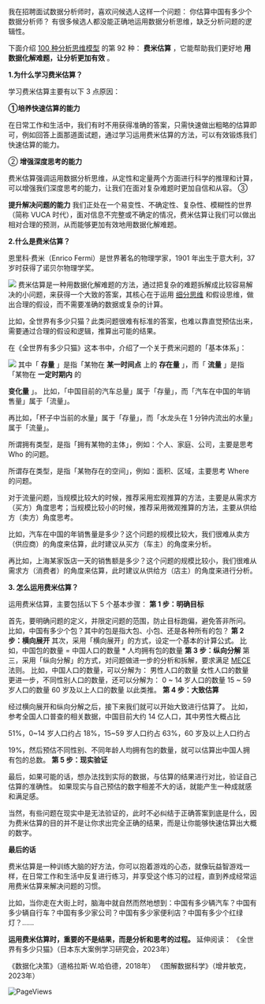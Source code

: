 我在招聘面试数据分析师时，喜欢问候选人这样一个问题：  你估算中国有多少个数据分析师？  有很多候选人都没能正确地运用数据分析思维，缺乏分析问题的逻辑性。

下面介绍 [100 种分析思维模型](https://mp.weixin.qq.com/mp/appmsgalbum?__biz=MzA4ODE2OTIxMw==&action=getalbum&album_id=1701638273011351554#wechat_redirect) 的第 92 种： **费米估算** ，它能帮助我们更好地 **用数据化解难题，让分析更加有效** 。

**1.为什么学习费米估算？**

学习费米估算主要有以下 3 点原因： 

**①培养快速估算的能力**

在日常工作和生活中，我们有时不用获得准确的答案，只需快速做出粗略的估算即可，例如回答上面那道面试题，通过学习运用费米估算的方法，可以有效锻炼我们快速估算的能力。

② **增强深度思考的能力**

费米估算强调运用数据分析思维，从定性和定量两个方面进行科学的推理和计算，可以增强我们深度思考的能力，让我们在面对复杂难题时更加自信和从容。  ③

**提升解决问题的能力** 我们正处在一个易变性、不确定性、复杂性、模糊性的世界（简称 VUCA 时代），面对信息不完整或不确定的情况，费米估算让我们可以做出相对合理的预测，从而能够更加有效地用数据化解难题。

**2.什么是费米估算？**

恩里科·费米（Enrico Fermi）是世界著名的物理学家，1901 年出生于意大利，37 岁时获得了诺贝尔物理学奖。

![](https://mmbiz.qpic.cn/mmbiz_png/giaycic3UNwo2Cza1OkCVvhXRicFxFq4eFRYJxWjgCjVjqSqeiaudRJYn7EnAvAvTRiaypnibV0QEzN7qQ03AAE5cYxw/640?wx_fmt=png&from=appmsg) 费米估算是一种用数据化解难题的方法，通过把复杂的难题拆解成比较容易解决的小问题，来获得一个大致的答案，其核心在于运用 [细分思维](https://mp.weixin.qq.com/s?__biz=MzA4ODE2OTIxMw==&mid=2653476217&idx=1&sn=34d80b50dc3585c82ca6f4917c96f7f0&chksm=8bf23aebbc85b3fdc79474dc9a0ee5fed45a8a98f15ac1a9e9f9ffa5332f3dfbe49bc3415fdb&scene=21#wechat_redirect) 和假设思维，做出合理的假设，而不需要准确的数据或复杂的计算。

比如，全世界有多少只猫？此类问题很难有标准的答案，也难以靠直觉预估出来，需要通过合理的假设和逻辑，推算出可能的结果。

在《全世界有多少只猫》这本书中，介绍了一个关于费米问题的「基本体系」：

![](https://mmbiz.qpic.cn/mmbiz_png/giaycic3UNwo2Cza1OkCVvhXRicFxFq4eFRice6W0Ltzgia5t5YV0iaKiciarh60PcrmXgnNWS7vHSwP4mfib9ibuDIndemw/640?wx_fmt=png&from=appmsg) 其中「 **存量** 」是指「某物在 **某一时间点** 上的 **存在量** 」，而「 **流量** 」是指「某物在 **一定时期内** 的

**变化量** 」。  比如，「中国目前的汽车总量」属于「存量」，而「汽车在中国的年销售量」属于「流量」。

再比如，「杯子中当前的水量」属于「存量」，而「水龙头在 1 分钟内流出的水量」属于「流量」。

所谓拥有类型，是指「拥有某物的主体」，例如：个人、家庭、公司，主要是思考 Who 的问题。

所谓存在类型，是指「某物存在的空间」，例如：面积、区域，主要思考 Where 的问题。

对于流量问题，当规模比较大的时候，推荐采用宏观推算的方法，主要是从需求方（买方）角度思考；当规模比较小的时候，推荐采用微观推算的方法，主要从供给方（卖方）角度思考。

比如，汽车在中国的年销售量是多少？这个问题的规模比较大，我们很难从卖方（供应商）的角度来估算，此时建议从买方（车主）的角度来分析。

再比如，上海某家饭店一天的销售额是多少？这个问题的规模比较小，我们很难从需求方（消费者）的角度来估算，此时建议从供给方（店主）的角度来进行分析。

**3. 怎么运用费米估算？**

 运用费米估算，主要包括以下 5 个基本步骤：  **第 1 步：明确目标**

首先，要明确问题的定义，并限定问题的范围，防止目标跑偏，避免答非所问。  比如，中国有多少个包？其中的包是指大包、小包、还是各种所有的包？  **第 2 步：横向展开** 其次，采用「横向展开」的方式，设定一个基本的计算公式。  比如，中国包的数量 = 中国人口的数量 * 人均拥有包的数量  **第 3 步：纵向分解** 第三，采用「纵向分解」的方式，对问题做进一步的分析和拆解，要求满足 [MECE](https://mp.weixin.qq.com/s?__biz=MzA4ODE2OTIxMw==&mid=2653482301&idx=1&sn=356a89d988f41f6ebb8dfef330a6aba7&scene=21#wechat_redirect) 法则。  比如，中国人口的数量，可以分解为：  男性人口的数量  女性人口的数量  更进一步，不同性别人口的数量，还可以分解为：  0 ~ 14 岁人口的数量  15 ~ 59 岁人口的数量  60 岁及以上人口的数量  以此类推。  **第 4 步：大致估算**

经过横向展开和纵向分解之后，接下来我们就可以开始大致进行估算了。  比如，参考全国人口普查的相关数据，中国目前大约 14 亿人口，其中男性大概占比

51%，0~14 岁人口约占 18%，15~59 岁人口约占 63%，60 岁及以上人口约占

19%，然后预估不同性别、不同年龄人均拥有包的数量，就可以估算出中国人拥有包的总数。  **第 5 步：现实验证**

最后，如果可能的话，想办法找到实际的数据，与估算的结果进行对比，验证自己估算的准确性。  如果现实与自己预估的数字相差不大的话，就能产生一种成就感和满足感。

当然，有些问题在现实中是无法验证的，此时不必纠结于正确答案到底是什么，因为费米估算的目的并不是让你求出完全正确的结果，而是让你能够快速估算出大概的数字。

**最后的话**

费米估算是一种训练大脑的好方法，你可以抱着游戏的心态，就像玩益智游戏一样，在日常工作和生活中反复进行练习，并享受这个练习的过程，直到养成经常运用费米估算来解决问题的习惯。

比如，当你走在大街上时，脑海中就自然而然地想到：中国有多少辆汽车？中国有多少辆自行车？中国有多少家公司？中国有多少家便利店？中国有多少个红绿灯？……

**运用费米估算时，重要的不是结果，而是分析和思考的过程。** 延伸阅读：  《全世界有多少只猫》（日本东大案例学习研究会，2023年）

《数据化决策》（道格拉斯·W.哈伯德，2018年）  《图解数据科学》（增井敏克，2023年）

![PageViews](https://visitor-badge.laobi.icu/badge?page_id=sjhfx.linji&left_text=PageViews&right_color=%2300589F)